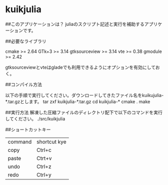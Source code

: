 kuikjulia
===

##このアプリケーションは？
juliaのスクリプト記述と実行を補助するアプリケーションです。

##必要なライブラリ
<tr><td>cmake >= 2.64</td></tr>
<tr><td>GTk+3 >= 3.14</td></tr>
<tr><td>gtksourceview >= 3.14</td></tr>
<tr><td>vte >= 0.38</td></tr>
<tr><td>gmodule >= 2.42</td></tr>

gtksourceviewとvteはgladeでも利用できるようにオプションを有効にしておく。

##コンパイル方法
<tr><td>以下の手順で実行してください。ダウンロードしてきたファイル名をkuikujulia-*.tar.gzとします。</td></tr>
<tr><td>tar zxf kuikjulia-*.tar.gz</td></tr>
<tr><td>cd kuikjulia-*</td></tr>
<tr><td>cmake .</td></tr>
<tr><td>make</td></tr>

##実行方法
解凍した圧縮ファイルのディレクトリ配下で以下のコマンドを実行してください。
./src/kuikjulia

##ショートカットキー
<table>
<tr><td>command</td>	<td>shortcut kye</td></tr>
<tr><td>copy	</td>	<td>Ctrl+c</td></tr>
<tr><td>paste</td>		<td>Ctrt+v</td></tr>
<tr><td>undo	</td>	<td>Ctrl+z</td></tr>
<tr><td>redo	</td>	<td>Ctrl+y</td></tr>
</table>